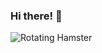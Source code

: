 ### Hi there! :hamster:

![Rotating Hamster](https://media0.giphy.com/media/JQFZzvTP7XmPBmcSdH/giphy.gif?cid=ecf05e47cr6mi7jkxokxv4sb4eccdwzjqbk9vbjrj4da7y6v&rid=giphy.gif)
